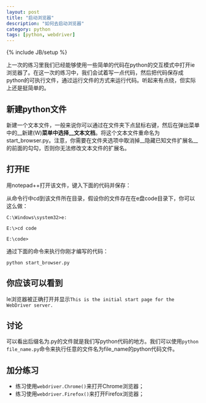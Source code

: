 ```yaml
---
layout: post
title: "启动浏览器"
description: "如何去启动浏览器"
category: python
tags: [python, webdriver]
---
```

{% include JB/setup %}

上一次的练习里我们已经能够使用一些简单的代码在python的交互模式中打开ie浏览器了。在这一次的练习中，我们会试着写一点代码，然后把代码保存成python的可执行文件，通过运行文件的方式来运行代码。听起来有点绕，但实际上还是挺简单的。

新建python文件
-------------
新建一个文本文件，一般来说你可以通过在文件夹下点鼠标右键，然后在弹出菜单中的__新建(W)__菜单中选择__文本文档__。将这个文本文件重命名为start\_browser.py。注意，你需要在文件夹选项中取消掉__隐藏已知文件扩展名__的前面的勾勾，否则你无法修改文本文件的扩展名。

打开IE
--------
用notepad++打开该文件，键入下面的代码并保存：
<script src="https://gist.github.com/easonhan007/5552834.js"></script>

从命令行中cd到该文件所在目录，假设你的文件存在在e盘code目录下，你可以这么做：

	C:\Windows\system32>e:

	E:\>cd code

	E:\code>

通过下面的命令来执行你刚才编写的代码：

	python start_browser.py

你应该可以看到
--------------

Ie浏览器被正确打开并显示```This is the initial start page for the WebDriver server.```

讨论
----
可以看出后缀名为.py的文件就是我们写python代码的地方。我们可以使用```python file_name.py```命令来执行任意的文件名为file_name的python代码文件。

加分练习
-------

* 练习使用```webdriver.Chrome()```来打开Chrome浏览器；
* 练习使用```webdriver.Firefox()```来打开Firefox浏览器；


